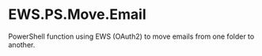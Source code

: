 # EWS.PS.Move.Email
PowerShell function using EWS (OAuth2) to move emails from one folder to another.
